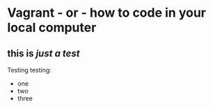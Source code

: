 # Vagrant - or - how to code in your local computer

## this is *just a test*
Testing testing:
* one
* two
* three
